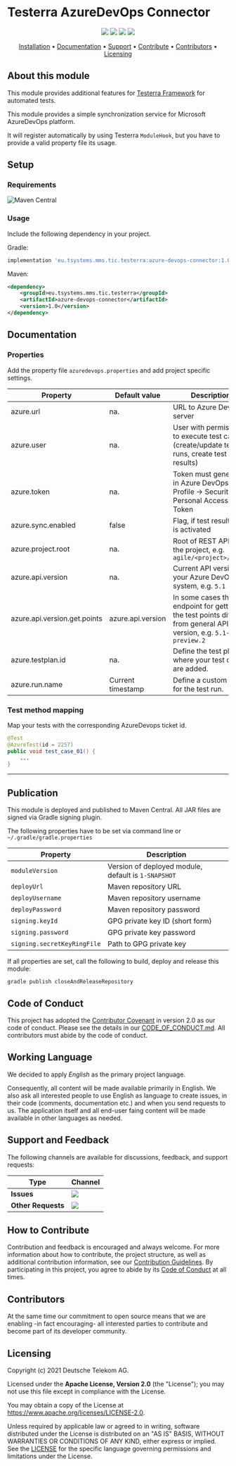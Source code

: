 # Testerra AzureDevOps Connector

<p align="center">
    <a href="https://mvnrepository.com/artifact/io.testerra/azure-devops-connector" title="MavenCentral"><img src="https://img.shields.io/maven-central/v/io.testerra/azure-devops-connector?label=Maven%20Central"></a>
    <a href="/../../commits/" title="Last Commit"><img src="https://img.shields.io/github/last-commit/telekom/testerra-azure-devops-connector?style=flat"></a>
    <a href="/../../issues" title="Open Issues"><img src="https://img.shields.io/github/issues/telekom/testerra-azure-devops-connector?style=flat"></a>
    <a href="./LICENSE" title="License"><img src="https://img.shields.io/badge/License-Apache%202.0-green.svg?style=flat"></a>
</p>

<p align="center">
  <a href="#installation">Installation</a> •
  <a href="#documentation">Documentation</a> •
  <a href="#support-and-feedback">Support</a> •
  <a href="#how-to-contribute">Contribute</a> •
  <a href="#contributors">Contributors</a> •
  <a href="#licensing">Licensing</a>
</p>

## About this module

This module provides additional features for [Testerra Framework](https://github.com/telekom/testerra) for automated tests.

This module provides a simple synchronization service for Microsoft AzureDevOps platform.

It will register automatically by using Testerra `ModuleHook`, but you have to provide a valid property file its usage.

## Setup

### Requirements

![Maven Central](https://img.shields.io/maven-central/v/io.testerra/core/1.0-RC-32?label=Testerra)

### Usage

Include the following dependency in your project.

Gradle:
````groovy
implementation 'eu.tsystems.mms.tic.testerra:azure-devops-connector:1.0'
````

Maven:
````xml
<dependency>
    <groupId>eu.tsystems.mms.tic.testerra</groupId>
    <artifactId>azure-devops-connector</artifactId>
    <version>1.0</version>
</dependency>
````

## Documentation

### Properties

Add the property file ``azuredevops.properties`` and add project specific settings.

| Property | Default value | Description |
|----------| --------------| ------------|
| azure.url | na. | URL to Azure DevOps server |
| azure.user | na. | User with permissions to execute test cases (create/update test runs, create test results) |
| azure.token | na. | Token must generated in Azure DevOps in Profile -> Security -> Personal Access Token |
| azure.sync.enabled | false | Flag, if test result sync is activated |
| azure.project.root | na. | Root of REST API of the project, e.g. `agile/<project>/_apis` |
| azure.api.version | na. | Current API version of your Azure DevOps system, e.g. `5.1` |
| azure.api.version.get.points | azure.api.version | In some cases the endpoint for getting the test points differs from general API version, e.g. `5.1-preview.2` |
| azure.testplan.id | na. | Define the test plan where your test cases are added. |
| azure.run.name | Current timestamp | Define a custom name for the test run. |

### Test method mapping

Map your tests with the corresponding AzureDevops ticket id.

````java
@Test
@AzureTest(id = 2257)
public void test_case_01() {
    ...
}
````

---

## Publication

This module is deployed and published to Maven Central. All JAR files are signed via Gradle signing plugin.

The following properties have to be set via command line or ``~/.gradle/gradle.properties``

| Property                      | Description                                         |
| ----------------------------- | --------------------------------------------------- |
| `moduleVersion`               | Version of deployed module, default is `1-SNAPSHOT` |
| `deployUrl`                   | Maven repository URL                                |
| `deployUsername`              | Maven repository username                           |
| `deployPassword`              | Maven repository password                           |
| `signing.keyId`               | GPG private key ID (short form)                     |
| `signing.password`            | GPG private key password                            |
| `signing.secretKeyRingFile`   | Path to GPG private key                             |

If all properties are set, call the following to build, deploy and release this module:
````shell
gradle publish closeAndReleaseRepository
````

## Code of Conduct

This project has adopted the [Contributor Covenant](https://www.contributor-covenant.org/) in version 2.0 as our code of conduct. Please see the details in our [CODE_OF_CONDUCT.md](CODE_OF_CONDUCT.md). All contributors must abide by the code of conduct.

## Working Language

We decided to apply _English_ as the primary project language.  

Consequently, all content will be made available primarily in English. We also ask all interested people to use English as language to create issues, in their code (comments, documentation etc.) and when you send requests to us. The application itself and all end-user faing content will be made available in other languages as needed.


## Support and Feedback

The following channels are available for discussions, feedback, and support requests:

| Type                     | Channel                                                |
| ------------------------ | ------------------------------------------------------ |
| **Issues**   | <a href="/../../issues/new/choose" title="Issues"><img src="https://img.shields.io/github/issues/telekom/testerra-azure-devops-connector?style=flat"></a> |
| **Other Requests**    | <a href="mailto:testerra@t-systems-mms.com" title="Email us"><img src="https://img.shields.io/badge/email-CWA%20team-green?logo=mail.ru&style=flat-square&logoColor=white"></a>   |

## How to Contribute

Contribution and feedback is encouraged and always welcome. For more information about how to contribute, the project structure, as well as additional contribution information, see our [Contribution Guidelines](./CONTRIBUTING.md). By participating in this project, you agree to abide by its [Code of Conduct](./CODE_OF_CONDUCT.md) at all times.

## Contributors

At the same time our commitment to open source means that we are enabling -in fact encouraging- all interested parties to contribute and become part of its developer community.

## Licensing

Copyright (c) 2021 Deutsche Telekom AG.

Licensed under the **Apache License, Version 2.0** (the "License"); you may not use this file except in compliance with the License.

You may obtain a copy of the License at https://www.apache.org/licenses/LICENSE-2.0.

Unless required by applicable law or agreed to in writing, software distributed under the License is distributed on an "AS IS" BASIS, WITHOUT WARRANTIES OR CONDITIONS OF ANY KIND, either express or implied. See the [LICENSE](./LICENSE) for the specific language governing permissions and limitations under the License.
